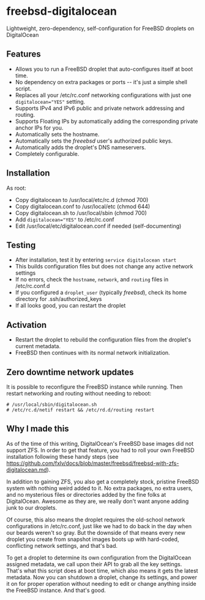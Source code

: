 # freebsd-digitalocean
Lightweight, zero-dependency, self-configuration for FreeBSD droplets on DigitalOcean

## Features
- Allows you to run a FreeBSD droplet that auto-configures itself at boot time.
- No dependency on extra packages or ports -- it's just a simple shell script.
- Replaces all your /etc/rc.conf networking configurations with just one `digitalocean="YES"` setting.
- Supports IPv4 and IPv6 public and private network addressing and routing.
- Supports Floating IPs by automatically adding the corresponding private anchor IPs for you.
- Automatically sets the hostname.
- Automatically sets the *freeebsd* user's authorized public keys.
- Automatically adds the droplet's DNS nameservers.
- Completely configurable.

## Installation
As root:
- Copy digitalocean to /usr/local/etc/rc.d (chmod 700)
- Copy digitalocean.conf to /usr/local/etc (chmod 644)
- Copy digitalocean.sh to /usr/local/sbin (chmod 700)
- Add `digitalocean="YES"` to /etc/rc.conf
- Edit /usr/local/etc/digitalocean.conf if needed (self-documenting)

## Testing
- After installation, test it by entering `service digitalocean start`
- This builds configuration files but does not change any active network settings
- If no errors, check the `hostname`, `network`, and `routing` files in /etc/rc.conf.d
- If you configured a `droplet_user` (typically *freebsd*), check its home directory for .ssh/authorized_keys
- If all looks good, you can restart the droplet

## Activation
- Restart the droplet to rebuild the configuration files from the droplet's current metadata.
- FreeBSD then continues with its normal network initialization.

## Zero downtime network updates

It is possible to reconfigure the FreeBSD instance while running. Then restart networking and routing without needing to reboot:

```
# /usr/local/sbin/digitalocean.sh
# /etc/rc.d/netif restart && /etc/rd.d/routing restart
```

## Why I made this
As of the time of this writing, DigitalOcean's FreeBSD base images did not support ZFS. In order to get that feature, you had to roll your own FreeBSD installation following these handy steps (see https://github.com/fxlv/docs/blob/master/freebsd/freebsd-with-zfs-digitalocean.md).

In addition to gaining ZFS, you also get a completely stock, pristine FreeBSD system with nothing weird added to it. No extra packages, no extra users, and no mysterious files or directories added by the fine folks at DigitalOcean. Awesome as they are, we really don't want anyone adding junk to our droplets.

Of course, this also means the droplet requires the old-school network configurations in /etc/rc.conf, just like we had to do back in the day when our beards weren't so gray. But the downside of that means every new droplet you create from snapshot images boots up with hard-coded, conflicting network settings, and that's bad.

To get a droplet to determine its own configuration from the DigitalOcean assigned metadata, we call upon their API to grab all the key settings. That's what this script does at boot time, which also means it gets the latest metadata. Now you can shutdown a droplet, change its settings, and power it on for proper operation without needing to edit or change anything inside the FreeBSD instance. And that's good.
